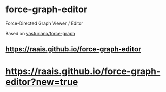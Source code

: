 
# force-graph-editor

Force-Directed Graph Viewer / Editor

Based on [vasturiano/force-graph](https://github.com/vasturiano/force-graph)

## https://raais.github.io/force-graph-editor

# https://raais.github.io/force-graph-editor?new=true